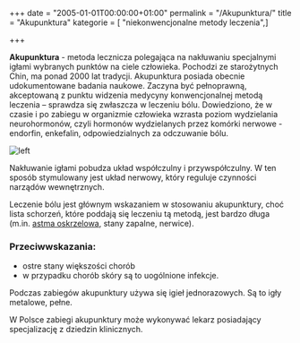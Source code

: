 +++
date = "2005-01-01T00:00:00+01:00"
permalink = "/Akupunktura/"
title = "Akupunktura"
kategorie = [ "niekonwencjonalne metody leczenia",]

+++

**Akupunktura** - metoda lecznicza polegająca na nakłuwaniu specjalnymi igłami wybranych punktów na ciele człowieka. Pochodzi ze starożytnych Chin, ma ponad 2000 lat tradycji. Akupunktura posiada obecnie udokumentowane badania naukowe. Zaczyna być pełnoprawną, akceptowaną z punktu widzenia medycyny konwencjonalnej metodą leczenia – sprawdza się zwłaszcza w leczeniu bólu. Dowiedziono, że w czasie i po zabiegu w organizmie człowieka wzrasta poziom wydzielania neurohormonów, czyli hormonów wydzielanych przez komórki nerwowe - endorfin, enkefalin, odpowiedzialnych za odczuwanie bólu.

![](/images/Akupunktura.png "left")

Nakłuwanie igłami pobudza układ współczulny i przywspółczulny. W ten sposób stymulowany jest układ nerwowy, który reguluje czynności narządów wewnętrznych.

Leczenie bólu jest głównym wskazaniem w stosowaniu akupunktury, choć lista schorzeń, które poddają się leczeniu tą metodą, jest bardzo długa (m.in. [astma oskrzelowa](/atopedia/Astma_oskrzelowa), stany zapalne, nerwice).

### Przeciwwskazania:

-   ostre stany większości chorób
-   w przypadku chorób skóry są to uogólnione infekcje.

Podczas zabiegów akupunktury używa się igieł jednorazowych. Są to igły metalowe, pełne.

W Polsce zabiegi akupunktury może wykonywać lekarz posiadający specjalizację z dziedzin klinicznych.
